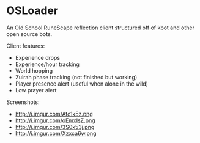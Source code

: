 # OSLoader
An Old School RuneScape reflection client structured off of kbot and other open source bots.

Client features:
* Experience drops
* Experience/hour tracking
* World hopping
* Zulrah phase tracking (not finished but working)
* Player presence alert (useful when alone in the wild)
* Low prayer alert

Screenshots:
* http://i.imgur.com/Atc1k5z.png
* http://i.imgur.com/oEmxIsZ.png
* http://i.imgur.com/3S0x53j.png
* http://i.imgur.com/Xzxca6w.png
